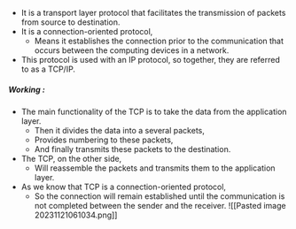 - It is a transport layer protocol that facilitates the transmission of packets from source to destination.
- It is a connection-oriented protocol,
	- Means it establishes the connection prior to the communication that occurs between the computing devices in a network.
- This protocol is used with an IP protocol, so together, they are referred to as a TCP/IP.

##### *Working :*
- The main functionality of the TCP is to take the data from the application layer. 
	- Then it divides the data into a several packets,
	- Provides numbering to these packets,
	- And finally transmits these packets to the destination.
- The TCP, on the other side,
	- Will reassemble the packets and transmits them to the application layer. 
- As we know that TCP is a connection-oriented protocol,
	- So the connection will remain established until the communication is not completed between the sender and the receiver.
![[Pasted image 20231121061034.png]]
